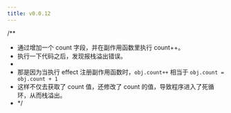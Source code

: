 ```yaml
---
title: v0.0.12
---
```


/\*\*

- 通过增加一个 count 字段，并在副作用函数里执行 count++。
- 执行一下代码之后，发现报栈溢出错误。
-
- 那是因为当执行 effect 注册副作用函数时，`obj.count++` 相当于 `obj.count = obj.count + 1`
- 这样不仅去获取了 count 值，还修改了 count 的值，导致程序进入了死循环，从而栈溢出。
- \*/
